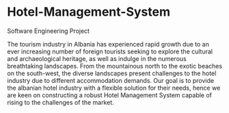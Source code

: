 # Hotel-Management-System
Software Engineering Project

The tourism industry in Albania has experienced rapid growth due to an ever increasing number of foreign tourists seeking to explore the cultural and archaeological heritage, as well as indulge in the numerous breathtaking landscapes. From the mountainous north to the exotic beaches on the south-west, the diverse landscapes present challenges to the hotel industry due to different accommodation demands. Our goal is to provide the albanian hotel industry with a flexible solution for their needs, hence we are keen on constructing a robust Hotel Management System capable of rising to the challenges of the market. 

